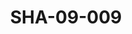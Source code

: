 ---
pid: SHA-09-009
title: SHA-09-009
language: en
collection: Sharhabil Ahmed
original_label: 
rights: Sharhabil Ahmed
location_of_original: Sharhabil Ahmed
photographer_or_studio: 
scanned_from: photograph 7.4 by 10.5
_date: '1964'
location: southern sudan
description: Sharhabil Ahmed's band and others
additional_notes: 
permission_display: 'yes'
on_server: 'no'
on_website: 'no'
permalink: /photopages/en/SHA-09-009.html
layout: photo-page
---